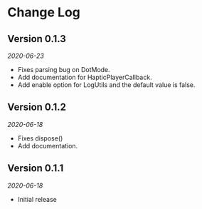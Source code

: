 Change Log
==========
## Version 0.1.3
_2020-06-23_ 
  * Fixes parsing bug on DotMode.
  * Add documentation for HapticPlayerCallback.
  * Add enable option for LogUtils and the default value is false.

## Version 0.1.2
_2020-06-18_ 
  * Fixes dispose()
  * Add documentation.
  
## Version 0.1.1
_2020-06-18_ 
  * Initial release
  
